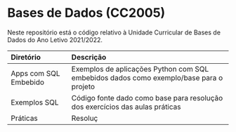 # Bases de Dados (CC2005)
Neste repositório está o código relativo à Unidade Curricular de Bases de Dados do Ano Letivo 2021/2022.

| Diretório              | Descrição |
| :--------------------- | :---------------------------------------------------------------------------------------- |
| Apps com SQL Embebido  | Exemplos de aplicações Python com SQL embebidos dados como exemplo/base para o projeto |
| Exemplos SQL           | Código fonte dado como base para resolução dos exercícios das aulas práticas |
| Práticas               | Resoluç
